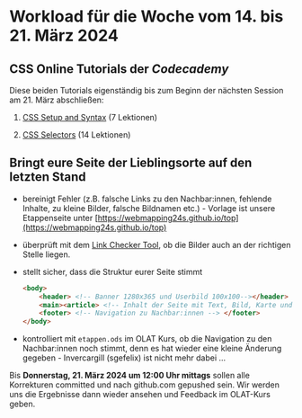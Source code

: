 # Workload für die Woche vom 14. bis 21. März 2024

## CSS Online Tutorials der *Codecademy*

Diese beiden Tutorials eigenständig bis zum Beginn der nächsten Session am 21. März abschließen:

1. [CSS Setup and Syntax](https://www.codecademy.com/courses/learn-css/lessons/learn-css-setup-and-syntax) (7 Lektionen)

2. [CSS Selectors](https://www.codecademy.com/courses/learn-css/lessons/learn-css-selectors) (14 Lektionen)

## Bringt eure Seite der Lieblingsorte auf den letzten Stand

- bereinigt Fehler (z.B. falsche Links zu den Nachbar:innen, fehlende Inhalte, zu kleine Bilder, falsche Bildnamen etc.) - Vorlage ist unsere Etappenseite unter [https://webmapping24s.github.io/top](https://webmapping24s.github.io/top)
- überprüft mit dem [Link Checker Tool](https://webmapping24s.github.io/linkchecker), ob die Bilder auch an der richtigen Stelle liegen.
- stellt sicher, dass die Struktur eurer Seite stimmt

    ```html
    <body>
        <header> <!-- Banner 1280x365 und Userbild 100x100--></header>
        <main><article> <!-- Inhalt der Seite mit Text, Bild, Karte und Links --> </article></main>
        <footer> <!-- Navigation zu Nachbar:innen --> </footer>
    </body>
    ```

- kontrolliert mit `etappen.ods` im OLAT Kurs, ob die Navigation zu den Nachbar:innen noch stimmt, denn es hat wieder eine kleine Änderung gegeben - Invercargill (sgefelix) ist nicht mehr dabei ...

Bis **Donnerstag, 21. März 2024 um 12:00 Uhr mittags** sollen alle Korrekturen committed und nach github.com gepushed sein. Wir werden uns die Ergebnisse dann wieder ansehen und Feedback im OLAT-Kurs geben.
